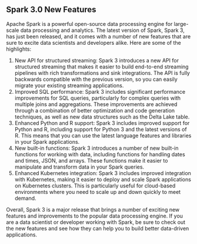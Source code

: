 ## Spark 3.0 New Features

Apache Spark is a powerful open-source data processing engine for large-scale data processing and analytics. The latest version of Spark, Spark 3, has just been released, and it comes with a number of new features that are sure to excite data scientists and developers alike. Here are some of the highlights:

1. New API for structured streaming: Spark 3 introduces a new API for structured streaming that makes it easier to build end-to-end streaming pipelines with rich transformations and sink integrations. The API is fully backwards compatible with the previous version, so you can easily migrate your existing streaming applications.
2. Improved SQL performance: Spark 3 includes significant performance improvements for SQL queries, particularly for complex queries with multiple joins and aggregations. These improvements are achieved through a combination of better optimization and code generation techniques, as well as new data structures such as the Delta Lake table.
3. Enhanced Python and R support: Spark 3 includes improved support for Python and R, including support for Python 3 and the latest versions of R. This means that you can use the latest language features and libraries in your Spark applications.
4. New built-in functions: Spark 3 introduces a number of new built-in functions for working with data, including functions for handling dates and times, JSON, and arrays. These functions make it easier to manipulate and transform data in your Spark queries.
5. Enhanced Kubernetes integration: Spark 3 includes improved integration with Kubernetes, making it easier to deploy and scale Spark applications on Kubernetes clusters. This is particularly useful for cloud-based environments where you need to scale up and down quickly to meet demand.

Overall, Spark 3 is a major release that brings a number of exciting new features and improvements to the popular data processing engine. If you are a data scientist or developer working with Spark, be sure to check out the new features and see how they can help you to build better data-driven applications.

